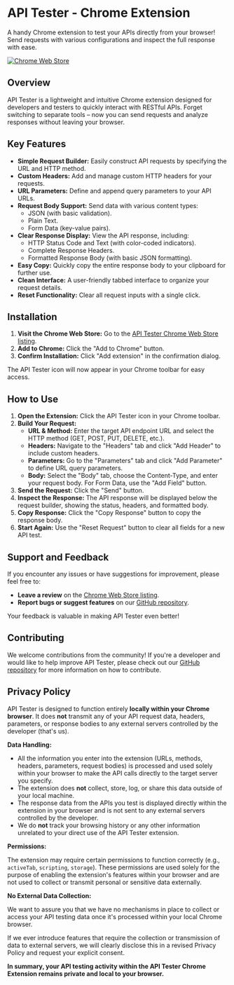 # API Tester - Chrome Extension

A handy Chrome extension to test your APIs directly from your browser! Send requests with various configurations and inspect the full response with ease.

[![Chrome Web Store](https://developer.chrome.com/webstore/images/ChromeWebStore_BadgeWBorder_v2_206x58.png)](https://chrome.google.com/webstore/detail/[YOUR_EXTENSION_ID_HERE])

## Overview

API Tester is a lightweight and intuitive Chrome extension designed for developers and testers to quickly interact with RESTful APIs. Forget switching to separate tools – now you can send requests and analyze responses without leaving your browser.

## Key Features

* **Simple Request Builder:** Easily construct API requests by specifying the URL and HTTP method.
* **Custom Headers:** Add and manage custom HTTP headers for your requests.
* **URL Parameters:** Define and append query parameters to your API URLs.
* **Request Body Support:** Send data with various content types:
    * JSON (with basic validation).
    * Plain Text.
    * Form Data (key-value pairs).
* **Clear Response Display:** View the API response, including:
    * HTTP Status Code and Text (with color-coded indicators).
    * Complete Response Headers.
    * Formatted Response Body (with basic JSON formatting).
* **Easy Copy:** Quickly copy the entire response body to your clipboard for further use.
* **Clean Interface:** A user-friendly tabbed interface to organize your request details.
* **Reset Functionality:** Clear all request inputs with a single click.

## Installation

1.  **Visit the Chrome Web Store:** Go to the [API Tester Chrome Web Store listing](https://chrome.google.com/webstore/detail/[YOUR_EXTENSION_ID_HERE]).
2.  **Add to Chrome:** Click the "Add to Chrome" button.
3.  **Confirm Installation:** Click "Add extension" in the confirmation dialog.

The API Tester icon will now appear in your Chrome toolbar for easy access.

## How to Use

1.  **Open the Extension:** Click the API Tester icon in your Chrome toolbar.
2.  **Build Your Request:**
    * **URL & Method:** Enter the target API endpoint URL and select the HTTP method (GET, POST, PUT, DELETE, etc.).
    * **Headers:** Navigate to the "Headers" tab and click "Add Header" to include custom headers.
    * **Parameters:** Go to the "Parameters" tab and click "Add Parameter" to define URL query parameters.
    * **Body:** Select the "Body" tab, choose the Content-Type, and enter your request body. For Form Data, use the "Add Field" button.
3.  **Send the Request:** Click the "Send" button.
4.  **Inspect the Response:** The API response will be displayed below the request builder, showing the status, headers, and formatted body.
5.  **Copy Response:** Click the "Copy Response" button to copy the response body.
6.  **Start Again:** Use the "Reset Request" button to clear all fields for a new API test.

## Support and Feedback

If you encounter any issues or have suggestions for improvement, please feel free to:

* **Leave a review** on the [Chrome Web Store listing](https://chrome.google.com/webstore/detail/[YOUR_EXTENSION_ID_HERE]).
* **Report bugs or suggest features** on our [GitHub repository](https://github.com/jivfur/chrome-api-tester/issues).

Your feedback is valuable in making API Tester even better!

## Contributing

We welcome contributions from the community! If you're a developer and would like to help improve API Tester, please check out our [GitHub repository](https://github.com/jivfur/chrome-api-tester) for more information on how to contribute.

## Privacy Policy

API Tester is designed to function entirely **locally within your Chrome browser**. It does **not** transmit any of your API request data, headers, parameters, or response bodies to any external servers controlled by the developer (that's us).

**Data Handling:**

* All the information you enter into the extension (URLs, methods, headers, parameters, request bodies) is processed and used solely within your browser to make the API calls directly to the target server you specify.
* The extension does **not** collect, store, log, or share this data outside of your local machine.
* The response data from the APIs you test is displayed directly within the extension in your browser and is not sent to any external servers controlled by the developer.
* We do **not** track your browsing history or any other information unrelated to your direct use of the API Tester extension.

**Permissions:**

The extension may require certain permissions to function correctly (e.g., `activeTab`, `scripting`, `storage`). These permissions are used solely for the purpose of enabling the extension's features within your browser and are not used to collect or transmit personal or sensitive data externally.

**No External Data Collection:**

We want to assure you that we have no mechanisms in place to collect or access your API testing data once it's processed within your local Chrome browser.

If we ever introduce features that require the collection or transmission of data to external servers, we will clearly disclose this in a revised Privacy Policy and request your explicit consent.

**In summary, your API testing activity within the API Tester Chrome Extension remains private and local to your browser.**

